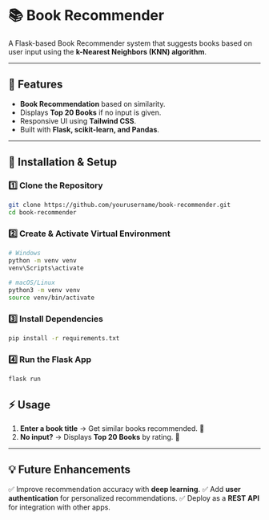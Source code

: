 # 📚 Book Recommender

A Flask-based Book Recommender system that suggests books based on user input using the **k-Nearest Neighbors (KNN) algorithm**.

---

## 🌟 Features
- **Book Recommendation** based on similarity.
- Displays **Top 20 Books** if no input is given.
- Responsive UI using **Tailwind CSS**.
- Built with **Flask, scikit-learn, and Pandas**.

---

## 🚀 Installation & Setup

### 1️⃣ Clone the Repository
```bash
git clone https://github.com/yourusername/book-recommender.git
cd book-recommender
```

### 2️⃣ Create & Activate Virtual Environment
```bash
# Windows
python -m venv venv
venv\Scripts\activate

# macOS/Linux
python3 -m venv venv
source venv/bin/activate
```

### 3️⃣ Install Dependencies
```bash
pip install -r requirements.txt
```

### 4️⃣ Run the Flask App
```bash
flask run
```

## ⚡ Usage
1. **Enter a book title** → Get similar books recommended. 📖
2. **No input?** → Displays **Top 20 Books** by rating. 🌟

---

## 💡 Future Enhancements
✅ Improve recommendation accuracy with **deep learning**.
✅ Add **user authentication** for personalized recommendations.
✅ Deploy as a **REST API** for integration with other apps.





